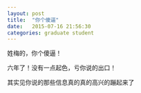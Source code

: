 ```yaml
---
layout: post
title:  "你个傻逼"
date:   2015-07-16 21:56:30
categories: graduate student
---
```


姓梅的，你个傻逼！

六年了！没有一点起色，亏你说的出口！

其实见你说的那些信息真的真的高兴的蹦起来了
